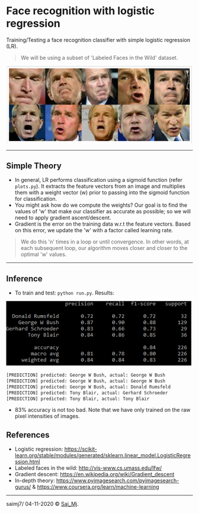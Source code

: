 # Face recognition with logistic regression

Training/Testing a face recognition classifier with simple logistic regression (LR).

> We will be using a subset of 'Labeled Faces in the Wild' dataset.


<div align="center">
<img src=misc/dataset.png?raw=true "demo" width=500 >
</div>

---

## Simple Theory
- In general, LR performs classification using a sigmoid function (refer ```plots.py```). It extracts the feature vectors from an image and multiplies them with a weight vector (w) prior to passing into the sigmoid function for classification.
- You might ask how do we compute the weights? Our goal is to find the values of 'w' that make our classifier as accurate as possible; so we will need to apply gradient ascent/descent.
- Gradient is the error on the training data w.r.t the feature vectors. Based on this error, we update the 'w' with a factor called learning rate.

> We do this 'n' times in a loop or until convergence. In other words, at each subsequent loop, our algorithm moves closer and closer to the optimal 'w' values.

---

## Inference

- To train and test: ```python run.py```. Results:

<div align="left">
<img src=misc/result.png?raw=true "demo" width=500 >
</div>

```
[PREDICTION] predicted: George W Bush, actual: George W Bush
[PREDICTION] predicted: George W Bush, actual: George W Bush
[PREDICTION] predicted: George W Bush, actual: Donald Rumsfeld
[PREDICTION] predicted: Tony Blair, actual: Gerhard Schroeder
[PREDICTION] predicted: Tony Blair, actual: Tony Blair
```
- 83% accuracy is not too bad. Note that we have only trained on the raw pixel intensities of images.


## References

- Logistic regression: https://scikit-learn.org/stable/modules/generated/sklearn.linear_model.LogisticRegression.html
- Labeled faces in the wild: http://vis-www.cs.umass.edu/lfw/
- Gradient descent: https://en.wikipedia.org/wiki/Gradient_descent
- In-depth theory: https://www.pyimagesearch.com/pyimagesearch-gurus/ & https://www.coursera.org/learn/machine-learning

---

saimj7/ 04-11-2020 © <a href="http://saimj7.github.io" target="_blank">Sai_Mj</a>.
